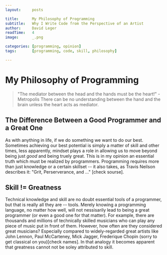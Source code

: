 ```yaml
---
layout:     posts

title:      My Philosophy of Programming
subtitle:   Why I Write Code from the Perspective of an Artist
author:     David Leger
readTime:   4
image:      _.png

categories: [programming, opinion]
tags:       [programming, code, skill, philosophy]

---
```


# My Philosophy of Programming

> "The mediator between the head and the hands must be the heart!" - Metropolis
> There can be no understanding between the hand and the brain unless the heart acts as mediator.


## The Difference Between a Good Programmer and a Great One

As with anything in life, if we do something we want to do our best. Sometimes achieving our best potential is simply a matter of skill and other times, less apparently, mindset plays a role in allowing us to move beyond being just *good* and being truely great. This is in my opinion an essential truth which must be realized by programmers. Programming requires more than just knowledge or a certain skillset -- it also takes, as Travis Neilson describes it: "Grit, Perserverance, and ..." [check sourse].


## Skill != Greatness

Technical knowledge and skill are no doubt essential tools of a programmer, but that is really all they are -- tools. Merely knowing a programming language, no matter how well, will not nessisarily lead to being a great programmer (or even a good one for that matter). For example, there are thousands and millions of technically skilled musicians who can play any piece of music put in front of them. However, how often are they considered great musicians? Especially compared to widely-regarded great artists like John Lennon, Paul McCarteney, Mick Jagger, Frederique Chopin (sorry to get classical on you)[check names]. In that analogy it becomes apparent that greatness cannot not be soley attributed to skill.